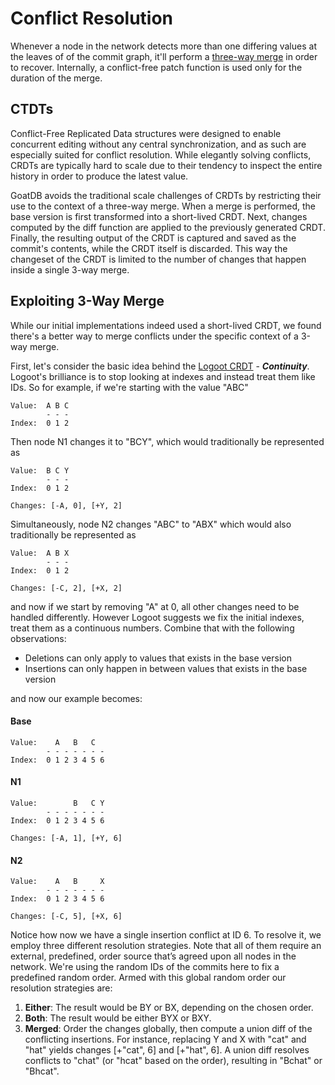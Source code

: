 # Conflict Resolution

Whenever a node in the network detects more than one differing values at the leaves of of the commit graph, it'll perform a [three-way merge](<https://en.wikipedia.org/wiki/Merge_(version_control)#Three-way_merge>) in order to recover. Internally, a conflict-free patch function is used only for the duration of the merge.

## CTDTs

Conflict-Free Replicated Data structures were designed to enable concurrent editing without any central synchronization, and as such are especially suited for conflict resolution. While elegantly solving conflicts, CRDTs are typically hard to scale due to their tendency to inspect the entire history in order to produce the latest value.

GoatDB avoids the traditional scale challenges of CRDTs by restricting their use to the context of a three-way merge. When a merge is performed, the base version is first transformed into a short-lived CRDT. Next, changes computed by the diff function are applied to the previously generated CRDT. Finally, the resulting output of the CRDT is captured and saved as the commit's contents, while the CRDT itself is discarded. This way the changeset of the CRDT is limited to the number of changes that happen inside a single 3-way merge.

## Exploiting 3-Way Merge

While our initial implementations indeed used a short-lived CRDT, we found there's a better way to merge conflicts under the specific context of a 3-way merge.

First, let's consider the basic idea behind the [Logoot CRDT](https://inria.hal.science/inria-00432368/document) - _**Continuity**_. Logoot's brilliance is to stop looking at indexes and instead treat them like IDs. So for example, if we're starting with the value "ABC"

```
Value:  A B C
        - - -
Index:  0 1 2
```

Then node N1 changes it to "BCY", which would traditionally be represented as

```
Value:  B C Y
        - - -
Index:  0 1 2

Changes: [-A, 0], [+Y, 2]
```

Simultaneously, node N2 changes "ABC" to "ABX" which would also traditionally be represented as

```
Value:  A B X
        - - -
Index:  0 1 2

Changes: [-C, 2], [+X, 2]
```

and now if we start by removing "A" at 0, all other changes need to be handled differently. However Logoot suggests we fix the initial indexes, treat them as a continuous numbers. Combine that with the following observations:

- Deletions can only apply to values that exists in the base version
- Insertions can only happen in between values that exists in the base version

and now our example becomes:

#### Base

```
Value:    A   B   C
        - - - - - - -
Index:  0 1 2 3 4 5 6
```

#### N1

```
Value:        B   C Y
        - - - - - - -
Index:  0 1 2 3 4 5 6

Changes: [-A, 1], [+Y, 6]
```

#### N2

```
Value:    A   B     X
        - - - - - - -
Index:  0 1 2 3 4 5 6

Changes: [-C, 5], [+X, 6]
```

Notice how now we have a single insertion conflict at ID 6. To resolve it, we employ three different resolution strategies. Note that all of them require an external, predefined, order source that’s agreed upon all nodes in the network. We're using the random IDs of the commits here to fix a predefined random order. Armed with this global random order our resolution strategies are:

1. **Either**: The result would be BY or BX, depending on the chosen order.
2. **Both**: The result would be either BYX or BXY.
3. **Merged**: Order the changes globally, then compute a union diff of the conflicting insertions. For instance, replacing Y and X with "cat" and "hat" yields changes [+"cat", 6] and [+"hat", 6]. A union diff resolves conflicts to "chat" (or "hcat" based on the order), resulting in "Bchat" or "Bhcat".
